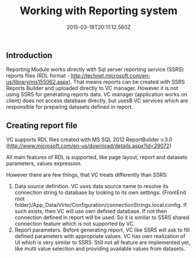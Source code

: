 ﻿---
title: Working with Reporting system
description: Working with Reporting system
layout: docs
date: 2015-03-18T20:11:12.560Z
priority: 9
---
## Introduction

Reporting Module works directly with Sql server reporting service (SSRS) reports files (RDL format - <a href="http://technet.microsoft.com/en-us/library/ms155062.aspx" rel="nofollow">http://technet.microsoft.com/en-us/library/ms155062.aspx</a>). That means reports can be created with SSRS Reports Builder and uploaded directly to VC manager. However it is not using SSRS for generating reports data. VC manager (application works on client) does not access database directly, but usesВ VC services which are responsible for preparing datasets defined in report.

## Creating report file

VC supports RDL files created with MS SQL 2012 ReportBuilder v.3.0 (<a href="http://www.microsoft.com/en-us/download/details.aspx?id=29072" rel="nofollow">http://www.microsoft.com/en-us/download/details.aspx?id=29072</a>)

All main features of RDL is supported, like page layout, report and datasets parameters, values expression.

However there are few things, that VC treats differently than SSRS:

1. Data source definition. VC uses data source name to resolve its connection string to database by looking to its own settings: {FrontEnd root folder}/App_Data/Virto/Configuration/connectionStrings.local.config. If such exists, then VC will use own defined database. If not then connection defined in report will be used. So it is similar to SSRS shared connection feature which is not supported by VC.
2. Report parameters. Before generating report, VC like SSRS will ask to fill defined parameters with appropriate values. VC has own realization of UI which is very similar to SSRS. Still not all feature are implemented yet, like multi value selection and providing available values from datasets.
